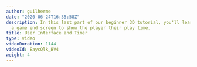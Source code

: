 ```yaml
---
author: guilherme
date: "2020-06-24T16:35:58Z"
description: In this last part of our beginner 3D tutorial, you'll learn to create
  a game end screen to show the player their play time.
title: User Interface and Timer
type: video
videoDuration: 1144
videoId: EaycQlk_BV4
weight: 4
---
```


